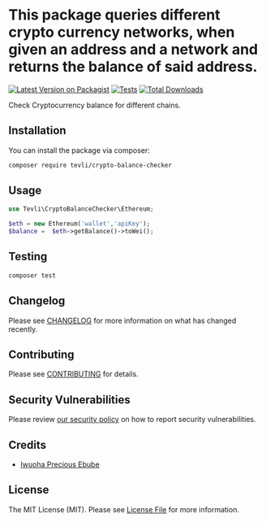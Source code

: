 # This package queries different crypto currency networks, when given an address and a network and returns the balance of said address.

[![Latest Version on Packagist](https://img.shields.io/packagist/v/tevli/crypto-balance-checker.svg?style=flat-square)](https://packagist.org/packages/tevli/crypto-balance-checker)
[![Tests](https://img.shields.io/github/actions/workflow/status/tevli/crypto-balance-checker/run-tests.yml?branch=main&label=tests&style=flat-square)](https://github.com/tevli/crypto-balance-checker/actions/workflows/run-tests.yml)
[![Total Downloads](https://img.shields.io/packagist/dt/tevli/crypto-balance-checker.svg?style=flat-square)](https://packagist.org/packages/tevli/crypto-balance-checker)

Check Cryptocurrency balance for different chains. 

## Installation

You can install the package via composer:

```bash
composer require tevli/crypto-balance-checker
```

## Usage

```php
use Tevli\CryptoBalanceChecker\Ethereum;

$eth = new Ethereum('wallet','apiKey');
$balance =  $eth->getBalance()->toWei();
```

## Testing

```bash
composer test
```

## Changelog

Please see [CHANGELOG](CHANGELOG.md) for more information on what has changed recently.

## Contributing

Please see [CONTRIBUTING](https://github.com/spatie/.github/blob/main/CONTRIBUTING.md) for details.

## Security Vulnerabilities

Please review [our security policy](../../security/policy) on how to report security vulnerabilities.

## Credits

- [Iwuoha Precious Ebube](https://github.com/tevli)

## License

The MIT License (MIT). Please see [License File](LICENSE.md) for more information.
